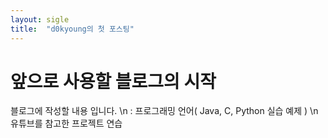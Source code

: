 ```yaml
---
layout: sigle
title:  "d0kyoung의 첫 포스팅"
---
```


# 앞으로 사용할 블로그의 시작

블로그에 작성할 내용 입니다.
\n
: 프로그래밍 언어( Java, C, Python 실습 예제 ) \n
  유튜브를 참고한 프로젝트 연습
